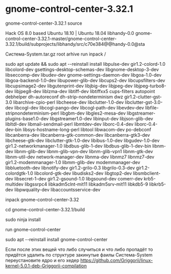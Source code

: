 # gnome-control-center-3.32.1
gnome-control-center-3.32.1 source 

Hack  OS 8.0 based Ubuntu 18.10 | Ubuntu 18.04  libhandy-0.0 gnome-control-center-3.32.1-master/gnome-control-center-3.32.1/build/subprojects/libhandy/src/c70e384@@handy-0.0@sta

Система-System.tar.gz root arhive run inpack /

sudo apt update && sudo apt --reinstall install libpulse-dev gir1.2-colord-1.0 libcolord-dev gsettings-desktop-schemas-dev libgnome-desktop-3-dev libseccomp-dev libudev-dev gnome-settings-daemon-dev libgoa-1.0-dev libgoa-backend-1.0-dev libupower-glib-dev libcups2-dev libcupsfilters-dev libcupsimage2-dev libgutenprint-dev libjbig-dev libjpeg-dev libjpeg-turbo8-dev libjpeg8-dev liblzma-dev libtiff-dev libtiffxx5 cups-filters autopoint debhelper dh-autoreconf dh-strip-nondeterminism dwz gir1.2-clutter-gst-3.0 libarchive-cpio-perl libcheese-dev libclutter-1.0-dev libclutter-gst-3.0-dev libcogl-dev libcogl-pango-dev libcogl-path-dev libevdev-dev libfile-stripnondeterminism-perl libgbm-dev libgles2-mesa-dev libgstreamer-plugins-base1.0-dev libgstreamer1.0-dev libinput-dev libjson-glib-dev libltdl-dev libmail-sendmail-perl libmtdev-dev liborc-0.4-dev liborc-0.4-dev-bin libsys-hostname-long-perl libtool libwacom-dev po-debconf libcanberra-dev libcanberra-gtk-common-dev libcanberra-gtk3-dev libcheese-gtk-dev libclutter-gtk-1.0-dev libibus-1.0-dev libgudev-1.0-dev gir1.2-networkmanager-1.0 libdbus-glib-1-dev libdbus-glib-1-dev-bin libnm-dev libnm-glib-dev libnm-glib-vpn-dev libnm-glib-vpn1 libnm-gtk-dev libnm-util-dev network-manager-dev libnma-dev libnmz7 libnmz7-dev gir1.2-modemmanager-1.0 libmm-glib-dev modemmanager-dev libbluetooth-dev libnotify-dev gir1.2-grilo-0.3 libgrilo-0.3-dev gir1.2-colordgtk-1.0 libcolord-gtk-dev libudisks2-dev libgtop2-dev libsmbclient-dev libsecret-1-dev gir1.2-gsound-1.0 libgsound-dev comerr-dev krb5-multidev libgssrpc4 libkadm5clnt-mit11 libkadm5srv-mit11 libkdb5-9 libkrb5-dev libpwquality-dev  libaccountsservice-dev

inpack gnome-control-center-3.32

cd gnome-control-center-3.32.1/build

sudo ninja install

run gnome-control-center

sudo apt --reinstall install gnome-control-center

Если после этих вещей что либо случиться и что либо пропадёт то придётся удалить по структуре закинутые фаилы Система-System
 переустановите ядро и его хедер https://github.com/Griggorii/linux-kernel-5.0.1-deb-Griggorii-compilation
